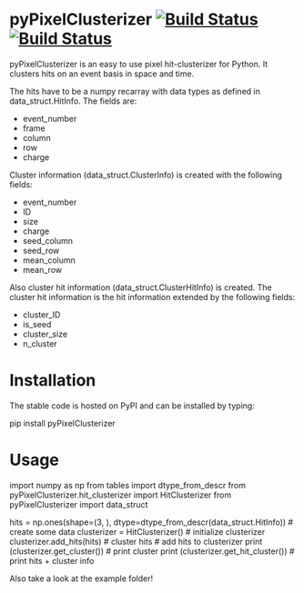 # pyPixelClusterizer [![Build Status](https://travis-ci.org/SiLab-Bonn/pyPixelClusterizer.svg?branch=master)](https://travis-ci.org/SiLab-Bonn/pyPixelClusterizer) [![Build Status](https://ci.appveyor.com/api/projects/status/github/SiLab-Bonn/pyPixelClusterizer)](https://ci.appveyor.com/project/DavidLP/pyPixelClusterizer)

pyPixelClusterizer is an easy to use pixel hit-clusterizer for Python. It clusters hits on an event basis in space and time. 

The hits have to be a numpy recarray with data types as defined in data_struct.HitInfo. The fields are:
- event_number
- frame
- column
- row
- charge

Cluster information (data_struct.ClusterInfo) is created with the following fields:
- event_number
- ID
- size
- charge
- seed_column
- seed_row
- mean_column
- mean_row

Also cluster hit information (data_struct.ClusterHitInfo) is created. The cluster hit information is the hit information extended by the following fields:
- cluster_ID
- is_seed
- cluster_size
- n_cluster

# Installation

The stable code is hosted on PyPI and can be installed by typing:

pip install pyPixelClusterizer

# Usage

import numpy as np
from tables import dtype_from_descr
from pyPixelClusterizer.hit_clusterizer import HitClusterizer
from pyPixelClusterizer import data_struct

hits = np.ones(shape=(3, ), dtype=dtype_from_descr(data_struct.HitInfo))  # create some data
clusterizer = HitClusterizer()  # initialize clusterizer
clusterizer.add_hits(hits)  # cluster hits  # add hits to clusterizer
print (clusterizer.get_cluster())  # print cluster
print (clusterizer.get_hit_cluster())  # print hits + cluster info

Also take a look at the example folder!

